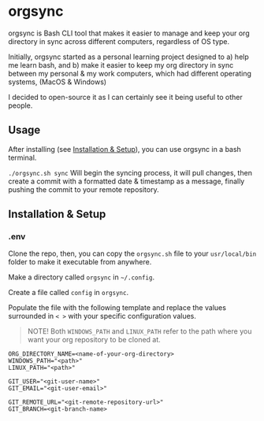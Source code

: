 # orgsync

orgsync is Bash CLI tool that makes it easier to manage and keep your org directory in sync across different computers, regardless of OS type.

Initially, orgsync started as a personal learning project designed to a) help me learn bash, and b) make it easier to keep my org directory in sync between my personal & my work computers, which had different operating systems, (MacOS & Windows)

I decided to open-source it as I can certainly see it being useful to other people.

## Usage

After installing (see [Installation & Setup](#installation--setup)), you can use orgsync in a bash terminal.

`./orgsync.sh sync` Will begin the syncing process, it will pull changes, then create a commit with a formatted date & timestamp as a message, finally pushing the commit to your remote repository.

## Installation & Setup
### .env 

Clone the repo, then, you can copy the `orgsync.sh` file to your `usr/local/bin` folder to make it executable from anywhere.

Make a directory called `orgsync` in `~/.config`.

Create a file called `config` in `orgsync`.

Populate the file with the following template and replace the values surrounded in `< >` with your specific configuration values.

> NOTE!
> Both `WINDOWS_PATH` and `LINUX_PATH` refer to the path where you want your org repository to be cloned at.

```
ORG_DIRECTORY_NAME=<name-of-your-org-directory>
WINDOWS_PATH="<path>"
LINUX_PATH="<path>"

GIT_USER="<git-user-name>"
GIT_EMAIL="<git-user-email>"

GIT_REMOTE_URL="<git-remote-repository-url>"
GIT_BRANCH=<git-branch-name>
```
